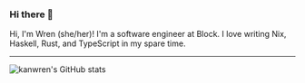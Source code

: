 ### Hi there 👋

Hi, I'm Wren (she/her)! I'm a software engineer at Block. I love writing Nix, Haskell, Rust, and TypeScript in my spare time.

---

![kanwren's GitHub stats](https://github-readme-stats.vercel.app/api?username=kanwren&count_private=true&show_icons=true&bg_color=1e1e2e&text_color=cdd6f4&icon_color=cba6f7&title_color=94e2d5)

